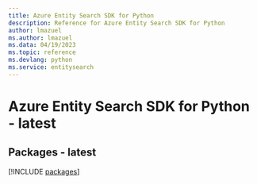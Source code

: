 ```yaml
---
title: Azure Entity Search SDK for Python
description: Reference for Azure Entity Search SDK for Python
author: lmazuel
ms.author: lmazuel
ms.data: 04/19/2023
ms.topic: reference
ms.devlang: python
ms.service: entitysearch
---
```

# Azure Entity Search SDK for Python - latest
## Packages - latest
[!INCLUDE [packages](entity-search-index.md)]